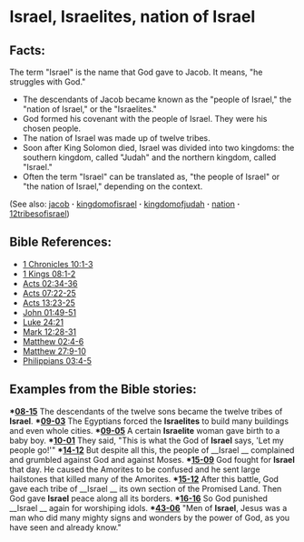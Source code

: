 # Israel, Israelites, nation of Israel #

## Facts: ##

The term "Israel" is the name that God gave to Jacob. It means, "he struggles with God."

* The descendants of Jacob became known as the "people of Israel," the "nation of Israel," or the "Israelites."
* God formed his covenant with the people of Israel. They were his chosen people.
* The nation of Israel was made up of twelve tribes.
* Soon after King Solomon died, Israel was divided into two kingdoms: the southern kingdom, called "Judah" and the northern kingdom, called "Israel."
* Often the term "Israel" can be translated as, "the people of Israel" or "the nation of Israel," depending on the context.

(See also: [jacob](../other/jacob.md) **·** [kingdomofisrael](../other/kingdomofisrael.md) **·** [kingdomofjudah](../other/kingdomofjudah.md) **·** [nation](../other/nation.md) **·** [12tribesofisrael](../other/12tribesofisrael.md))

## Bible References: ##

* [1 Chronicles 10:1-3](https://door43.org/en/bible/notes/1ch/10/01)
* [1 Kings 08:1-2](https://door43.org/en/bible/notes/1ki/08/01)
* [Acts 02:34-36](https://door43.org/en/bible/notes/act/02/34)
* [Acts 07:22-25](https://door43.org/en/bible/notes/act/07/22)
* [Acts 13:23-25](https://door43.org/en/bible/notes/act/13/23)
* [John 01:49-51](https://door43.org/en/bible/notes/jhn/01/49)
* [Luke 24:21](https://door43.org/en/bible/notes/luk/24/21)
* [Mark 12:28-31](https://door43.org/en/bible/notes/mrk/12/28)
* [Matthew 02:4-6](https://door43.org/en/bible/notes/mat/02/04)
* [Matthew 27:9-10](https://door43.org/en/bible/notes/mat/27/09)
* [Philippians 03:4-5](https://door43.org/en/bible/notes/php/03/04)

## Examples from the Bible stories: ##

  __*[08-15](https://door43.org/en/obs/notes/frames/08-15)__ The descendants of the twelve sons became the twelve tribes of __Israel__.
  __*[09-03](https://door43.org/en/obs/notes/frames/09-03)__ The Egyptians forced the __Israelites__ to build many buildings and even whole cities.
  __*[09-05](https://door43.org/en/obs/notes/frames/09-05)__ A certain __Israelite__ woman gave birth to a baby boy.
  __*[10-01](https://door43.org/en/obs/notes/frames/10-01)__ They said, "This is what the God of __Israel__ says, 'Let my people go!'"
  __*[14-12](https://door43.org/en/obs/notes/frames/14-12)__ But despite all this, the people of __Israel __ complained and grumbled against God and against Moses.
  __*[15-09](https://door43.org/en/obs/notes/frames/15-09)__ God fought for __Israel__ that day. He caused the Amorites to be confused and he sent large hailstones that killed many of the Amorites.
  __*[15-12](https://door43.org/en/obs/notes/frames/15-12)__ After this battle, God gave each tribe of __Israel __ its own section of the Promised Land. Then God gave __Israel__ peace along all its borders.
  __*[16-16](https://door43.org/en/obs/notes/frames/16-16)__ So God punished __Israel __ again for worshiping idols.
  __*[43-06](https://door43.org/en/obs/notes/frames/43-06)__ "Men of __Israel__, Jesus was a man who did many mighty signs and wonders by the power of God, as you have seen and already know."


